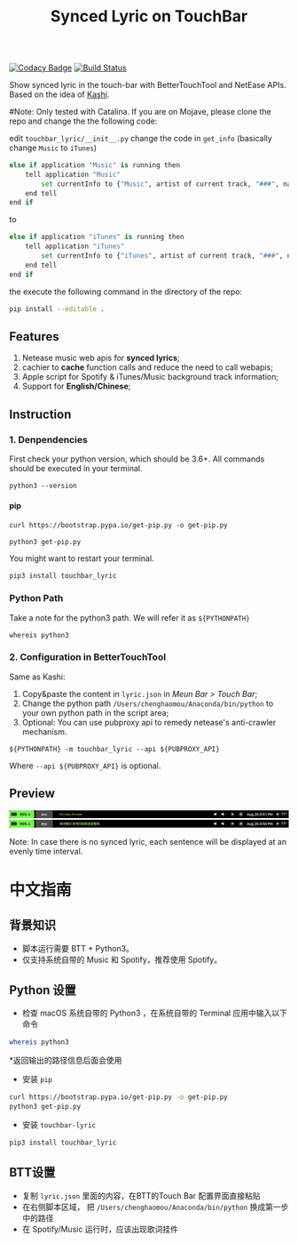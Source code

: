 <center><h1>Synced Lyric on TouchBar</h1></center>
<br></br>

[![Codacy Badge](https://api.codacy.com/project/badge/Grade/77de523131f9441997db18c608b3c54e)](https://app.codacy.com/manual/mouchenghao/touchbar-lyric?utm_source=github.com&utm_medium=referral&utm_content=ChenghaoMou/touchbar-lyric&utm_campaign=Badge_Grade_Dashboard)
[![Build Status](https://travis-ci.com/ChenghaoMou/touchbar-lyric.svg?branch=master)](https://travis-ci.com/ChenghaoMou/touchbar-lyric)

Show synced lyric in the touch-bar with BetterTouchTool and NetEase APIs. Based on the idea of [Kashi](https://community.folivora.ai/t/kashi-show-current-song-lyrics-on-touch-bar-spotify-itunes-youtube/6301).

\#Note:
Only tested with Catalina. If you are on Mojave, please clone the repo and change the the following code:

edit `touchbar_lyric/__init__.py`
change the code in `get_info` (basically change `Music` to `iTunes`)

```python
else if application "Music" is running then
    tell application "Music"
        set currentInfo to {"Music", artist of current track, "###", name of current track, player position, player state, duration of current track}
    end tell
end if
```

to

```python
else if application "iTunes" is running then
    tell application "iTunes"
        set currentInfo to {"iTunes", artist of current track, "###", name of current track, player position, player state, duration of current track}
    end tell
end if
```

the execute the following command in the directory of the repo:

```bash
pip install --editable .
```

## Features

1.  Netease music web apis for **synced lyrics**;
2.  cachier to **cache** function calls and reduce the need to call webapis;
3.  Apple script for Spotify & iTunes/Music background track information;
4.  Support for **English/Chinese**;

## Instruction

### 1. Denpendencies

First check your python version, which should be 3.6+. All commands should be executed in your terminal.

```shell
python3 --version
```

#### pip

```shell
curl https://bootstrap.pypa.io/get-pip.py -o get-pip.py
```

```Shell
python3 get-pip.py
```

You might want to restart your terminal.

```shell
pip3 install touchbar_lyric
```

### Python Path

Take a note for the python3 path. We will refer it as `${PYTHONPATH}`

```shell
whereis python3
```

### 2. Configuration in BetterTouchTool

Same as Kashi:

1.  Copy&paste the content in `lyric.json` in _Meun Bar > Touch Bar_;
2.  Change the python path `/Users/chenghaomou/Anaconda/bin/python` to your own python path in the script area;
3.  Optional: You can use pubproxy api to remedy netease's anti-crawler mechanism.

```shell
${PYTHONPATH} -m touchbar_lyric --api ${PUBPROXY_API}
```

Where `--api ${PUBPROXY_API}` is optional.

## Preview

![Preview](./preview1.png)
![Preview](./preview2.png)

Note: In case there is no synced lyric, each sentence will be displayed at an evenly time interval.

# 中文指南
## 背景知识

- 脚本运行需要 BTT + Python3。
- 仅支持系统自带的 Music 和 Spotify，推荐使用 Spotify。

## Python 设置

- 检查 macOS 系统自带的 Python3 ，在系统自带的 Terminal 应用中输入以下命令

```bash
whereis python3
```

*返回输出的路径信息后面会使用

- 安装 `pip`

```bash
curl https://bootstrap.pypa.io/get-pip.py -o get-pip.py
python3 get-pip.py
```

- 安装 `touchbar-lyric`

```bash
pip3 install touchbar_lyric
```

## BTT设置

- 复制 `lyric.json` 里面的内容，在BTT的Touch Bar 配置界面直接粘贴
- 在右侧脚本区域， 把 `/Users/chenghaomou/Anaconda/bin/python` 换成第一步中的路径
- 在 Spotify/Music 运行时，应该出现歌词挂件
